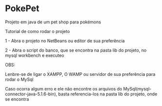 # PokePet
 Projeto em java de um pet shop para pokémons

 Tutorial de como rodar o projeto

 1 - Abra o projeto no NetBeans ou editor de sua preferência 

 2 - Abra o script do banco, que se encontra na pasta lib do projeto, no mysql workbench e executeo

 OBS:

 Lenbre-se de ligar o XAMPP, O WAMP ou servidor de sua preferência para rodar o MySql

 Caso ocorra algum erro e ele não encontre os arquivos do MySql(mysql-connector-java-5.1.6-bin), basta referencia-los na pasta lib do projeto, onde se encontra




